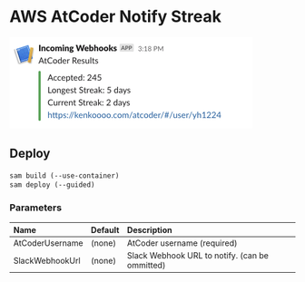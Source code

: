 # AWS AtCoder Notify Streak

![](screenshot.png)

## Deploy

```shell
sam build (--use-container)
sam deploy (--guided)
```

### Parameters

|Name|Default|Description|
|:--|:--|:--|
|AtCoderUsername|(none)|AtCoder username (required)|
|SlackWebhookUrl|(none)|Slack Webhook URL to notify. (can be ommitted)|
